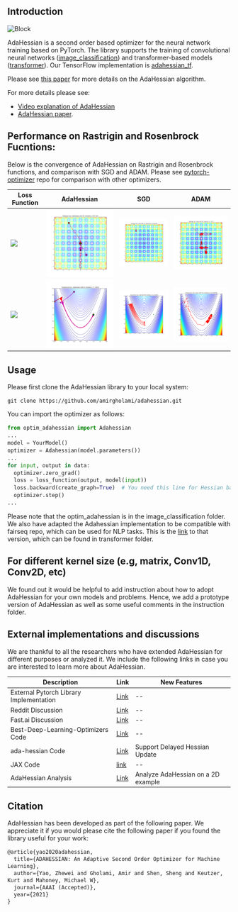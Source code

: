 ## Introduction
![Block](imgs/diagonal_illustration.png)

AdaHessian is a second order based optimizer for the neural network training based on PyTorch. The library supports the training of convolutional neural networks ([image_classification](https://github.com/amirgholami/adahessian/tree/master/image_classification)) and transformer-based models ([transformer](https://github.com/amirgholami/adahessian/tree/master/transformer)). Our TensorFlow implementation is [adahessian_tf](https://github.com/amirgholami/adahessian/tree/master/adahessian_tf).

Please see [this paper](https://arxiv.org/pdf/2006.00719.pdf) for more details on the AdaHessian algorithm.

For more details please see:

- [Video explanation of AdaHessian](https://www.youtube.com/watch?v=S87ancnZ0MM)
- [AdaHessian paper](https://arxiv.org/pdf/2006.00719.pdf).

## Performance on Rastrigin and Rosenbrock Fucntions:
Below is the convergence of AdaHessian on Rastrigin and Rosenbrock functions, and comparison with SGD and ADAM. Please see [pytorch-optimizer](https://github.com/jettify/pytorch-optimizer) repo for comparison with other optimizers.



| Loss Function | AdaHessian      | SGD         | ADAM        |
|-------------- |-----------------|-------------|-------------| 
|<img src="imgs/rastrigin_function.png" width="500"> |  <img src="https://raw.githubusercontent.com/jettify/pytorch-optimizer/master/docs/rastrigin_Adahessian.png" width="500"> |  <img src="https://raw.githubusercontent.com/jettify/pytorch-optimizer/master/docs/rastrigin_SGD.png" width="500"> |  <img src="https://raw.githubusercontent.com/jettify/pytorch-optimizer/master/docs/rastrigin_Adam.png" width="500"> |
|<img src="imgs/rosenbrock_function.svg" width="500"> |  <img src="https://raw.githubusercontent.com/jettify/pytorch-optimizer/master/docs/rosenbrock_Adahessian.png" width="500"> |  <img src="https://raw.githubusercontent.com/jettify/pytorch-optimizer/master/docs/rosenbrock_SGD.png" width="500"> | <img src="https://raw.githubusercontent.com/jettify/pytorch-optimizer/master/docs/rosenbrock_Adam.png" width="500"> |


## Usage
Please first clone the AdaHessian library to your local system:
```
git clone https://github.com/amirgholami/adahessian.git
```
You can import the optimizer as follows:

```python
from optim_adahessian import Adahessian
...
model = YourModel()
optimizer = Adahessian(model.parameters())
...
for input, output in data:
  optimizer.zero_grad()
  loss = loss_function(output, model(input))
  loss.backward(create_graph=True)  # You need this line for Hessian backprop
  optimizer.step()
...
```

Please note that the optim_adahessian is in the image_classification folder. We also have adapted the Adahessian implementation to be compatible with fairseq repo, which can be used for NLP tasks. This is the [link](https://github.com/amirgholami/adahessian/blob/master/transformer/fairseq/optim/adahessian.py) to that version, which can be found in transformer folder.

## For different kernel size (e.g, matrix, Conv1D, Conv2D, etc)
We found out it would be helpful to add instruction about how to adopt AdaHessian for your own models and problems. Hence, we add a prototype version of AdaHessian as well as some useful comments in the instruction folder. 


## External implementations and discussions
We are thankful to all the researchers who have extended AdaHessian for different purposes or analyzed it. We include the following links in case you are interested to learn more about AdaHessian.

Description | Link | New Features
---|---|---
External Pytorch Library Implementation | [Link](https://github.com/jettify/pytorch-optimizer) | --
Reddit Discussion | [Link](https://www.reddit.com/r/MachineLearning/comments/i76wxd/adahessian_an_adaptive_second_orderoptimizer_for/) | --
Fast.ai Discussion | [Link](https://forums.fast.ai/t/adahessian/76214/15) | -- 
Best-Deep-Learning-Optimizers Code| [Link](https://github.com/lessw2020/Best-Deep-Learning-Optimizers/tree/master/adahessian) | --
ada-hessian Code | [Link](https://github.com/davda54/ada-hessian) | Support Delayed Hessian Update
JAX Code | [link](https://github.com/nestordemeure/AdaHessianJax) | --
AdaHessian Analysis | [Link](https://github.com/githubharald/analyze_ada_hessian) | Analyze AdaHessian on a 2D example

## Citation
AdaHessian has been developed as part of the following paper. We appreciate it if you would please cite the following paper if you found the library useful for your work:

```text
@article{yao2020adahessian,
  title={ADAHESSIAN: An Adaptive Second Order Optimizer for Machine Learning},
  author={Yao, Zhewei and Gholami, Amir and Shen, Sheng and Keutzer, Kurt and Mahoney, Michael W},
  journal={AAAI (Accepted)},
  year={2021}
}
```
